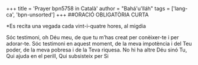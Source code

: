 +++
title = 'Prayer bpn5758 in Català'
author = "Bahá'u'lláh"
tags = ['lang-ca', 'bpn-unsorted']
+++
##ORACIÓ OBLIGATÒRIA CURTA

*Es recita una vegada cada vint-i-quatre hores, al migdia

Sóc testimoni, oh Déu meu, de que tu m’has creat per conèixer-te i per adorar-te. Sóc testimoni en aquest moment, de la meva impotència i del Teu poder, de la meva pobresa i de la Teva riquesa.
No hi ha altre Déu sinó Tu, Qui ajuda en el perill, Qui subsisteix per Si
